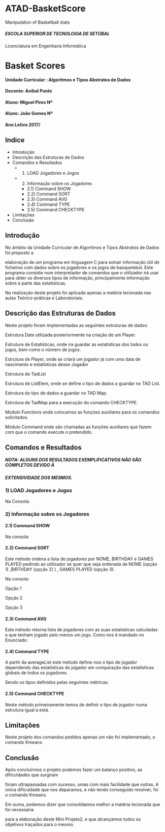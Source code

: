# ATAD-BasketScore
Manipulation of Basketball stats


##### ESCOLA SUPERIOR DE TECNOLOGIA DE SETÚBAL

Licenciatura em Engenharia Informática

# Basket Scores

#### Unidade Curricular : Algoritmos e Tipos Abstratos de Dados

#### Docente: Aníbal Ponte

#### Aluno: Miguel Pires Nº

#### Aluno: João Gomes Nº

#### Ano Letivo 2017/


## Indice

- Introdução
- Descrição das Estruturas de Dados
- Comandos e Resultados
   - 1) LOAD Jogadores e Jogos
   - 2) Informação sobre os Jogadores
      - 2.1) Command SHOW
      - 2.2) Command SORT
      - 2.3) Command AVG
      - 2.4) Command TYPE
      - 2.5) Command CHECKTYPE
- Limitações
- Conclusão


## Introdução

No âmbito da Unidade Curricular de Algoritmos e Tipos Abstratos de Dados foi proposto a


elaboração de um programa em linguagem C para extrair informação útil de ficheiros com dados
sobre os jogadores e os jogos de basquetebol. Este programa consiste num interpretador de
comandos que o utilizador irá usar para obter os diversos tipos de informação, principalmente
informação sobre a parte das estatísticas.

Na realização deste projeto foi aplicada apenas a matéria lecionada nas aulas Teórico-práticas e Laboratoriais.


## Descrição das Estruturas de Dados

Neste projeto foram implementadas as seguintes estruturas de dados:


Estrutura Date utilizada
posteriormente na criação de um
Player.

Estrutura de Estatísticas, onde ira
guardar as estatísticas dos todos
os jogos, bem como o número de
jogos.


Estrutura de Player, onde se
criará um jogador já com uma
data de nascimento e estatísticas
desse Jogador



Estrutura de TadList

Estrutura de ListElem, onde se
define o tipo de dados a guardar
no TAD List.


Estrutura do tipo de dados a
guardar no TAD Map.

Estrutura de TadMap para a
execução do comando
CHECKTYPE.


Modulo Functions onde
colocamos as funções auxiliares
para os comandos solicitados.


Módulo Command onde são
chamadas as funções auxiliares
que fazem com que o comando
execute o pretendido.



## Comandos e Resultados

##### NOTA: ALGUNS DOS RESULTADOS EXEMPLIFICATIVOS NÃO SÃO COMPLETOS DEVIDO Á

##### EXTENSIVIDADE DOS MESMOS.

### 1) LOAD Jogadores e Jogos


Na Consola:


### 2) Informação sobre os Jogadores

#### 2.1) Command SHOW

Na consola:


#### 2.2) Command SORT

Este método ordena a lista de jogadores por NOME, BIRTHDAY e GAMES PLAYED pedindo ao
utilizador se quer que seja ordenada de NOME (opção 1) ,BIRTHDAY (opção 2) ) , GAMES
PLAYED (opção 3).

Na consola:

Opção 1


Opção 2

Opção 3

#### 2.3) Command AVG


Este método retorna lista de jogadores com as suas estatísticas calculadas e que tenham
jogado pelo menos um jogo. Como nos é mandado no Enunciado:

#### 2.4) Command TYPE


A partir da averageList este método define-nos o tipo de jogador dependendo das estatísticas
do jogador em comparação das estatísticas globais de todos os jogadores.

Sendo os tipos definidos pelas seguintes métricas:

#### 2.5) Command CHECKTYPE

Neste método primeiramente temos de definir o tipo de jogador numa estrutura igual a está.


## Limitações

Neste projeto dos comandos pedidos apenas um não foi implementado, o comando Kmeans.


## Conclusão

Após concluirmos o projeto podemos fazer um balanço positivo, as dificuldades que surgiram


foram ultrapassadas com sucesso, umas com mais facilidade que outras. A única dificuldade
que nos deparamos, e não tendo conseguido resolver, foi o comando Kmeans.

Em suma, podemos dizer que consolidamos melhor a matéria lecionada que foi necessária


para a elaboração deste Mini Projeto2, e que alcançamos todos os objetivos traçados para o
mesmo.


